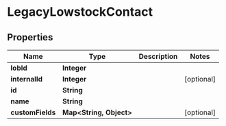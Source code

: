 
# LegacyLowstockContact

## Properties
Name | Type | Description | Notes
------------ | ------------- | ------------- | -------------
**lobId** | **Integer** |  | 
**internalId** | **Integer** |  |  [optional]
**id** | **String** |  | 
**name** | **String** |  | 
**customFields** | **Map&lt;String, Object&gt;** |  |  [optional]




